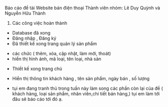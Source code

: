 Báo cáo đề tài Website bán điện thoại 
Thành viên nhóm: Lê Duy  Quỳnh và Nguyễn Hữu Thành
1. Các công việc hoàn thành         
+ Database đã xong
+ Đăng nhập , Đăng ký 
+ Đã thiết kế xong trang quản lý sản phẩm 
- các  chức  (  thêm, xóa, cập nhật, làm mới, thoát)
- hiển thị hình ảnh, mã loại, tên loại, nhà sản
+  Thiết kế xong  trang chủ
- Hiển thị thông tin  khách  hàng , tên sản phẩm, ngày bán , số lượng  
+  tụi em đang tranh thủ trong tuần này làm song các phần còn lại của đề ( khách hàng, loại sản phẩm, nhân viên,chi tiết bán hàng,)
tụi em làm tới đâu sẽ báo cáo tới đó ạ.
